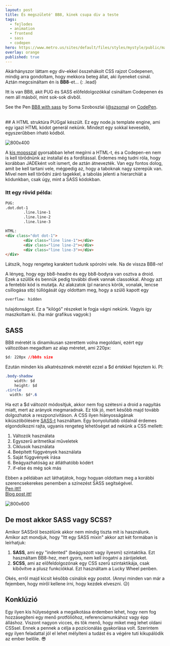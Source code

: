 ```yaml
---
layout: post
title: És megszületé' BB8, kinek csupa div a teste 
tags:
  - fejlodes
  - animation
  - frontend
  - sass
  - codepen
hero: https://www.metro.us/sites/default/files/styles/mystyle/public/main/articles/2015/12/18/bb8_4.jpg
overlay: orange
published: true
---
```


Akárhányszor láttam egy div-ekkel összehákolt CSS rajzot Codepenen, mindig arra gondoltam, hogy mekkora beteg állat, aki ilyeneket csinál.<br>
Aztán megcsináltam én is **BB8**-et...
{: .lead}
<!--break-->

Itt is van BB8, akit PUG és SASS előfeldolgozókkal csináltam Codepenen és nem áll másból, mint sok-sok divből.

<p data-height="700" data-theme-id="30084" data-slug-hash="mqmMRo" data-default-tab="result" data-user="szsoma" data-embed-version="2" data-pen-title="BB8 with sass" class="codepen">See the Pen <a href="https://codepen.io/szsoma/pen/mqmMRo/">BB8 with sass</a> by Soma Szoboszlai (<a href="https://codepen.io/szsoma">@szsoma</a>) on <a href="https://codepen.io">CodePen</a>.</p>
<script async src="https://production-assets.codepen.io/assets/embed/ei.js"></script>
<br>
## A HTML struktúra PUGgal készült.
Ez egy node.js template engine, ami egy igazi HTML kódot generál nekünk. Mindezt egy sokkal kevesebb, egyszerűbben írható kódból. 

![800x400](https://pbs.twimg.com/profile_images/423167899570688000/uyWQMN6L.jpeg "a pug")

A <a href="https://pugjs.org/api/getting-started.html" target="_blank">kis mopsszal</a> gyorsabban lehet megírni a HTML-t, és a Codepen-en nem is kell törődnünk az installal és a fordítással. Érdemes még tudni róla, hogy korábban JADEként volt ismert, de aztán átnevezték. Van egy fontos dolog, amit be kell tartani vele, mégpedig az, hogy a taboknak nagy szerepük van. Mivel nem kell törődni záró tagekkel, a tabolás jelenti a hierarchiát a kódunkban, csak úgy, mint a SASS kódokban.
### Itt egy rövid példa:

~~~HTML
PUG:
.dot.dot-1
        .line.line-1
        .line.line-2
        .line.line-3

HTML:
<div class="dot dot-1">
        <div class="line line-1"></div>
        <div class="line line-2"></div>
        <div class="line line-3"></div>
</div>
~~~

Látszik, hogy rengeteg karaktert tudunk spórolni vele. Na de vissza BB8-re!

A lényeg, hogy egy bb8-headre és egy bb8-bodyra van osztva a droid. Ezek a szülők és bennük pedig további divek vannak classokkal. Ahogy azt a fentebbi kód is mutatja. Az alakzatok (pl narancs körök, vonalak, lencse csillogása stb) túllógását úgy oldottam meg, hogy a szülő kapott egy

~~~CSS
overflow: hidden
~~~

tulajdonságot. Ez a "kilógó" részeket le fogja vágni nekünk. Vagyis így maszkoltam ki. (ha már grafikus vagyok:)

## SASS
BB8 méretét is dinamikusan szerettem volna megoldani, ezért egy változóban megadtam az alap méretet, ami 220px:

~~~CSS
$d: 220px //bb8s size
~~~

Ezután minden kis alkatrészének méretét ezzel a $d értékkel fejeztem ki. Pl:

~~~CSS
.body-shadow
	width: $d
	height: $d
.circle
  width: $d*.6
~~~

Ha ezt a $d változót módosítjuk, akkor nem fog szétesni a droid a nagyítás miatt, mert az arányok megmaradnak. Ez tök jó, mert később majd tovább dolgozhatok a reszponzivitáson. A CSS ilyen hiányosságának kiküszöbölésére <a href="http://sass-lang.com/" target="_blank">SASS-t</a> használtam. Egy bonyolultabb oldalnál érdemes elgondolkozni rajta, ugyanis rengeteg lehetőséget ad nekünk a CSS mellett:

1. Változók használata
2. Egyszerű aritmetikai műveletek
2. Ciklusok használata
3. Beépített függvények használata
4. Saját függvények írása
5. Beágyazhatóság az átláthatóbb kódért
6. if-else és még sok más

Ebben a példában azt láthatjátok, hogy hogyan oldottam meg a korábbi szerencsekerekes penemben a színezést SASS segítségével. <br>
<a href="https://codepen.io/szsoma/pen/bYEXGx" target="_blank">Pen itt!!</a> 
<br>
<a href="https://szsoma.github.io/posts/luckywheel">Blog post itt!</a>

![800x600](https://soma.shoprenter.hu/custom/soma/image/data/sass-variables.png "sass variables")

## De most akkor SASS vagy SCSS?
Amikor SASSról beszélünk akkor nem mindig tiszta mit is használunk. Amikor azt mondjuk, hogy "Itt egy SASS mixin" akkor azt két formában is leírhatjuk:
1. **SASS**, ami egy "indented" (beágyazott vagy ilyesmi) szintaktika. Ezt használtam BB8-hez, mert gyors, nem kell írogatni a zárójeleket.
2. **SCSS**, ami az előfeldolgozónak egy CSS szerű szintaktikája, csak kibővítve a plusz funkciókkal. Ezt használtam a Lucky Wheel penben.

Okés, erről majd kicsit később csinálok egy postot. (Annyi minden van már a fejemben, hogy miről kellene írni, hogy kezdek elveszni. 😥)

## Konklúzió
Egy ilyen kis hülyeségnek a megalkotása érdemben lehet, hogy nem fog hozzásegíteni egy menő protfólióhoz, referenciamunkához vagy épp álláshoz. Viszont nagyon vicces, és tök menő, hogy miket meg lehet oldani CSSsel. Ennek a pennek a célja a pozícionálás gyakorlása volt. Szerintem egy ilyen feladattal jól el lehet mélyíteni a tudást és a végére tuti kikupálódik az ember belőle. 😎
